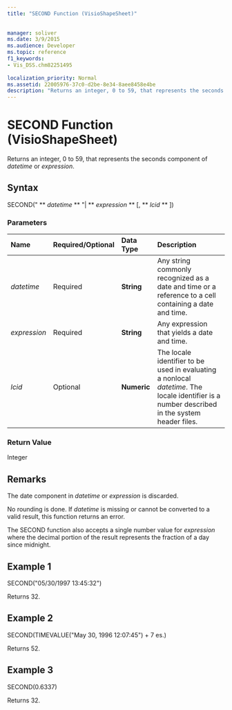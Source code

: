 ```yaml
---
title: "SECOND Function (VisioShapeSheet)"
 
 
manager: soliver
ms.date: 3/9/2015
ms.audience: Developer
ms.topic: reference
f1_keywords:
- Vis_DSS.chm82251495
 
localization_priority: Normal
ms.assetid: 22005976-37c0-d2be-8e34-8aee8458e4be
description: "Returns an integer, 0 to 59, that represents the seconds component of datetime or expression."
---
```


# SECOND Function (VisioShapeSheet)

Returns an integer, 0 to 59, that represents the seconds component of  _datetime_ or  _expression_.
  
## Syntax

SECOND(" ** *datetime* ** "| ** *expression* ** [, ** *lcid* ** ]) 
  
### Parameters

|**Name**|**Required/Optional**|**Data Type**|**Description**|
|:-----|:-----|:-----|:-----|
| _datetime_ <br/> |Required  <br/> |**String** <br/> |Any string commonly recognized as a date and time or a reference to a cell containing a date and time.  <br/> |
| _expression_ <br/> |Required  <br/> |**String** <br/> | Any expression that yields a date and time.  <br/> |
| _lcid_ <br/> |Optional  <br/> |**Numeric** <br/> |The locale identifier to be used in evaluating a nonlocal  _datetime_. The locale identifier is a number described in the system header files.  <br/> |
   
### Return Value

Integer
  
## Remarks

The date component in  _datetime_ or  _expression_ is discarded. 
  
No rounding is done. If  _datetime_ is missing or cannot be converted to a valid result, this function returns an error. 
  
The SECOND function also accepts a single number value for  _expression_ where the decimal portion of the result represents the fraction of a day since midnight. 
  
## Example 1

SECOND("05/30/1997 13:45:32")
  
Returns 32.
  
## Example 2

SECOND(TIMEVALUE("May 30, 1996 12:07:45") + 7 es.)
  
Returns 52.
  
## Example 3

SECOND(0.6337)
  
Returns 32.
  


